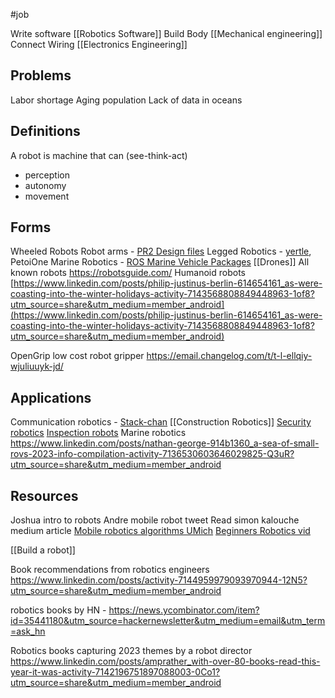 #job 

Write software [[Robotics Software]]
Build Body [[Mechanical engineering]]
Connect Wiring [[Electronics Engineering]]

## Problems
Labor shortage
Aging population
Lack of data in oceans

## Definitions
A robot is machine that can (see-think-act)
- perception
- autonomy 
- movement
## Forms
Wheeled Robots
Robot arms - [PR2 Design files](https://clearpathrobotics.com/pr2-resources-2/)
Legged Robotics - [yertle](https://github.com/Jerome-Graves/yertle), PetoiOne
Marine Robotics - [ROS Marine Vehicle Packages](https://discourse.ros.org/t/release-of-ros-mvp/29367)
[[Drones]]
All known robots https://robotsguide.com/
Humanoid robots  
[https://www.linkedin.com/posts/philip-justinus-berlin-614654161_as-were-coasting-into-the-winter-holidays-activity-7143568808849448963-1of8?utm_source=share&utm_medium=member_android](https://www.linkedin.com/posts/philip-justinus-berlin-614654161_as-were-coasting-into-the-winter-holidays-activity-7143568808849448963-1of8?utm_source=share&utm_medium=member_android)

OpenGrip low cost robot gripper
https://email.changelog.com/t/t-l-ellqiy-wjuliuuyk-jd/
## Applications
Communication robotics - [Stack-chan](https://github.com/meganetaaan/stack-chan)
[[Construction Robotics]]
[Security robotics](https://ubuntu.com/blog/getting-started-with-ros-security-scanning)
[Inspection robots](https://www.linkedin.com/posts/anybotics_ip54-ip68-ip67-activity-7051451831742255105--sl8?utm_source=share&utm_medium=member_desktop)
Marine robotics
https://www.linkedin.com/posts/nathan-george-914b1360_a-sea-of-small-rovs-2023-info-compilation-activity-7136530603646029825-Q3uR?utm_source=share&utm_medium=member_android

## Resources
Joshua intro to robots
Andre mobile robot tweet
Read simon kalouche medium article
[Mobile robotics algorithms UMich](https://www.youtube.com/playlist?list=PLdMorpQLjeXmbFaVku4JdjmQByHHqTd1F)
[Beginners Robotics vid](https://www.youtube.com/watch?v=ohcacRG-Ks4)


[[Build a robot]]

Book recommendations from robotics engineers
https://www.linkedin.com/posts/activity-7144959979093970944-12N5?utm_source=share&utm_medium=member_android

robotics books by HN - https://news.ycombinator.com/item?id=35441180&utm_source=hackernewsletter&utm_medium=email&utm_term=ask_hn

Robotics books capturing 2023 themes by a robot director
https://www.linkedin.com/posts/amprather_with-over-80-books-read-this-year-it-was-activity-7142196751897088003-0Co1?utm_source=share&utm_medium=member_android
  